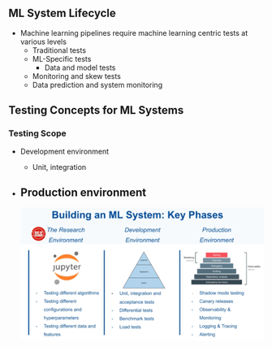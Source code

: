 ## ML System Lifecycle
- Machine learning pipelines require machine learning centric tests at various levels
    - Traditional tests
    - ML-Specific tests
        - Data and model tests
    - Monitoring and skew tests
    - Data prediction and system monitoring

## Testing Concepts for ML Systems
### Testing Scope
- Development environment
    - Unit, integration
- Production environment
    - 
    
    ![alt text](images\testing_phases.png "Title")